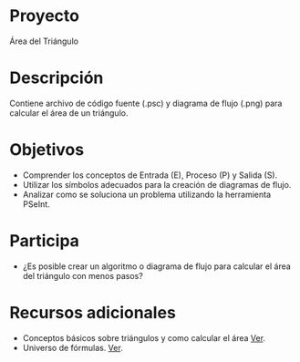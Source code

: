# Proyecto
Área del Triángulo

# Descripción
Contiene archivo de código fuente (.psc) y diagrama de flujo (.png) para calcular el área de un triángulo. 

# Objetivos
- Comprender los conceptos de Entrada (E), Proceso (P) y Salida (S).
- Utilizar los símbolos adecuados para la creación de diagramas de flujo.
- Analizar como se soluciona un problema utilizando la herramienta PSeInt.

# Participa
- ¿Es posible crear un algoritmo o diagrama de flujo para calcular el área del triángulo con menos pasos?

# Recursos adicionales
- Conceptos básicos sobre triángulos y como calcular el área [Ver](http://www.ditutor.com/geometria/area_triangulo.html).
- Universo de fórmulas. [Ver](http://www.universoformulas.com/matematicas/geometria/area-triangulo/).

